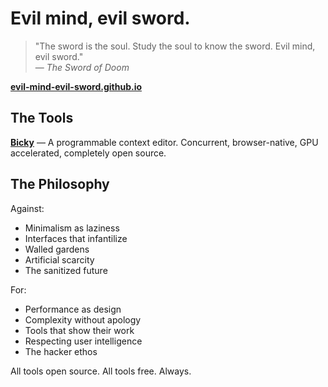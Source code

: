 # Evil mind, evil sword.

> "The sword is the soul. Study the soul to know the sword. Evil mind, evil sword."  
> — *The Sword of Doom*

**[evil-mind-evil-sword.github.io](https://evil-mind-evil-sword.github.io)**

## The Tools

**[Bicky](https://github.com/evil-mind-evil-sword/bicky)** — A programmable context editor. Concurrent, browser-native, GPU accelerated, completely open source.

## The Philosophy

Against:
- Minimalism as laziness
- Interfaces that infantilize  
- Walled gardens
- Artificial scarcity
- The sanitized future

For:
- Performance as design
- Complexity without apology
- Tools that show their work
- Respecting user intelligence
- The hacker ethos

All tools open source. All tools free. Always.
